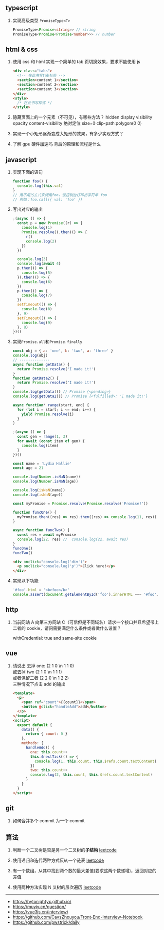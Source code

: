## typescript

1. 实现高级类型 `PromiseType<T>`

   ```ts
   PromiseType<Promise<string>> // string
   PromiseType<Promise<Promise<number>>> // number
   ```

## html & css

1. 使用 css 和 html 实现一个简单的 tab 页切换效果，要求不能使用 js

   ```html
   <div class="tabs">
     <!-- 在此书写tab标签 -->
     <section>content 1</section>
     <section>content 2</section>
     <section>content 3</section>
   </div>
   <style>
     /* 在此书写样式 */
   </style>
   ```

2. 隐藏页面上的一个元素（不可见），有哪些方法？
   hidden display visibility opacity content-visibility 绝对定位 size=0 clip-path:polygon(0 0)
3. 实现一个小矩形逐渐变成大矩形的效果，有多少实现方式？
4. 了解 gpu 硬件加速吗 背后的原理和流程是什么

## javascript

1. 实现下面的语句

   ```js
   function foo() {
     console.log(this.val)
   }
   // 用不用的方式来调用foo，使控制台打印出字符串 foo
   // 例如：foo.call({ val: 'foo' })
   ```

2. 写出对应的输出

   ```js
   ;(async () => {
     const p = new Promise((r) => {
       console.log(1)
       Promise.resolve().then(() => {
         r()
         console.log(2)
       })
     })

     console.log(3)
     console.log(await 4)
     p.then(() => {
       console.log(5)
     }).then(() => {
       console.log(6)
     })
     p.then(() => {
       console.log(7)
     })
     setTimeout(() => {
       console.log(8)
     }, 9)
     setTimeout(() => {
       console.log(9)
     }, 8)
   })()
   ```

3. 实现`Promise.all`和`Promise.finally`

   ```js
   const obj = { a: 'one', b: 'two', a: 'three' }
   console.log(obj)
   // --------------
   async function getData() {
     return Promise.resolve('I made it!')
   }
   function getData2() {
     return Promise.resolve('I made it!')
   }
   console.log(getData()) // Promise {<pending>}
   console.log(getData2()) // Promise {<fulfilled>: 'I made it!'}

   async function* range(start, end) {
     for (let i = start; i <= end; i++) {
       yield Promise.resolve(i)
     }
   }

   ;(async () => {
     const gen = range(1, 3)
     for await (const item of gen) {
       console.log(item)
     }
   })()

   const name = 'Lydia Hallie'
   const age = 21

   console.log(Number.isNaN(name))
   console.log(Number.isNaN(age))

   console.log(isNaN(name))
   console.log(isNaN(age))

   const myPromise = Promise.resolve(Promise.resolve('Promise!'))

   function funcOne() {
     myPromise.then((res) => res).then((res) => console.log(11, res))
   }

   async function funcTwo() {
     const res = await myPromise
     console.log(22, res) //  console.log(22, await res)
   }
   funcOne()
   funcTwo()
   ```

   ```html
   <div onclick="console.log('div')">
     <p onclick="console.log('p')">Click here!</p>
   </div>
   ```

4. 实现以下功能

   ```js
   '#foo'.html = '<b>foo</b>'
   console.assert(document.getElementById('foo').innerHTML === '#foo'.html)
   ```

## http

1. 当前网站 A 向第三方网站 C（可信但是不同域名）请求一个接口并且希望带上二者的 cookie，请问需要满足什么条件或者做什么设置？

   withCredential: true and same-site cookie

## vue

1. 请说出
   去掉 one: (2 1 0 \n 1 1 0)<br>
   或去掉 two (2 1 0 \n 1 1 1)<br>
   或者保留二者 (2 2 0 \n 1 2 2)<br>
   三种情况下点击 add 的输出

   ```html
   <template>
     <p>
       <span ref="count">{{count}}</span>
       <button @click="handleAdd">add</button>
     </p>
   </template>
   <script>
     export default {
       data() {
         return { count: 0 }
       },
       methods: {
         handleAdd() {
           one: this.count++
           this.$nextTick(() => {
             console.log(1, this.count, this.$refs.count.textContent)
           })
           two: this.count++
           console.log(2, this.count, this.$refs.count.textContent)
         }
       }
     }
   </script>
   ```

## git

1. 如何合并多个 commit 为一个 commit

## 算法

1. 判断一个二叉树是否是另一个二叉树的**子结构** [leetcode](https://leetcode-cn.com/problems/shu-de-zi-jie-gou-lcof/)

2. 使用递归和迭代两种方式反转一个链表 [leetcode](https://leetcode-cn.com/problems/reverse-linked-list/)
3. 有一个数组，从其中找到两个数的最大差值(要求这两个数递增)，返回对应的差值
4. 使用两种方法实现 N 叉树的层次遍历 [leetcode](https://leetcode.cn/problems/n-ary-tree-level-order-traversal/)

---

- https://hytonightyx.github.io/
- https://muyiy.cn/question/
- https://vue3js.cn/interview/
- https://github.com/CavsZhouyou/Front-End-Interview-Notebook
- https://github.com/pwstrick/daily
